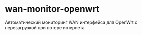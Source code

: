 # wan-monitor-openwrt
Автоматический мониторинг WAN интерфейса для OpenWrt с перезагрузкой при потере интернета
